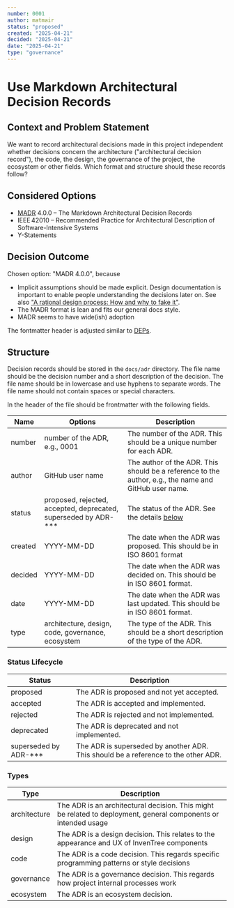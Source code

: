 ```yaml
---
number: 0001
author: matmair
status: "proposed"
created: "2025-04-21"
decided: "2025-04-21"
date: "2025-04-21"
type: "governance"
---
```

# Use Markdown Architectural Decision Records

## Context and Problem Statement

We want to record architectural decisions made in this project independent whether decisions concern the architecture ("architectural decision record"), the code, the design, the governance of the project, the ecosystem or other fields.
Which format and structure should these records follow?

## Considered Options

* [MADR](https://adr.github.io/madr/) 4.0.0 – The Markdown Architectural Decision Records
* IEEE 42010 – Recommended Practice for Architectural Description of Software-Intensive Systems
* Y-Statements

## Decision Outcome

Chosen option: "MADR 4.0.0", because

* Implicit assumptions should be made explicit.
  Design documentation is important to enable people understanding the decisions later on.
  See also ["A rational design process: How and why to fake it"](https://doi.org/10.1109/TSE.1986.6312940).
* The MADR format is lean and fits our general docs style.
* MADR seems to have wide(ish) adoption

The fontmatter header is adjusted similar to [DEPs](https://github.com/django/deps).

## Structure

Decision records should be stored in the `docs/adr` directory.
The file name should be the decision number and a short description of the decision.
The file name should be in lowercase and use hyphens to separate words.
The file name should not contain spaces or special characters.

In the header of the file should be frontmatter with the following fields.

| Name    | Options | Description |
| -------- | ------- | ----------- |
| number  | number of the ADR, e.g., 0001 | The number of the ADR. This should be a unique number for each ADR. |
| author  | GitHub user name | The author of the ADR. This should be a reference to the author, e.g., the name and GitHub user name. |
| status  | proposed, rejected, accepted, deprecated, superseded by ADR-*** | The status of the ADR. See the details [below](#status-lifecycle) |
| created | YYYY-MM-DD | The date when the ADR was proposed. This should be in ISO 8601 format |
| decided | YYYY-MM-DD | The date when the ADR was decided on. This should be in ISO 8601 format. |
| date    | YYYY-MM-DD | The date when the ADR was last updated. This should be in ISO 8601 format. |
| type    | architecture, design, code, governance, ecosystem | The type of the ADR. This should be a short description of the type of the ADR. |

### Status Lifecycle

| Status    | Description |
| --------- | ----------- |
| proposed  | The ADR is proposed and not yet accepted. |
| accepted  | The ADR is accepted and implemented. |
| rejected  | The ADR is rejected and not implemented. |
| deprecated | The ADR is deprecated and not implemented. |
| superseded by ADR-*** | The ADR is superseded by another ADR. This should be a reference to the other ADR. |

### Types

| Type        | Description |
| ----------- | ----------- |
| architecture | The ADR is an architectural decision. This might be related to deployment, general components or intended usage |
| design      | The ADR is a design decision. This relates to the appearance and UX of InvenTree components |
| code        | The ADR is a code decision. This regards specific programming patterns or style decisions |
| governance  | The ADR is a governance decision. This regards how project internal processes work |
| ecosystem   | The ADR is an ecosystem decision. |
